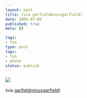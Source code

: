 ```yaml
---
layout: post
title: (via garfieldminusgarfield)
date: 2008-07-09
published: true
meta: {}

tags:
- fun
type: post
tags:
- fun
- photo
status: publish
---
```

![](http://media.eick.us/2011/05/fSymsOGXOb6nw0r4t6TCgo39_r1_500.png)<br /><br />(via [garfieldminusgarfield](http://garfieldminusgarfield.net/))
